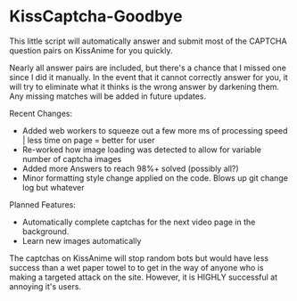 # KissCaptcha-Goodbye
This little script will automatically answer and submit most of the CAPTCHA question pairs on KissAnime for you quickly.


Nearly all answer pairs are included, but there's a chance that I missed one since I did it manually. In the event that it cannot correctly answer for you, it will try to eliminate what it thinks is the wrong answer by darkening them.  Any missing matches will be added in future updates.

Recent Changes:
- Added web workers to squeeze out a few more ms of processing speed | less time on page = better for user
 - Re-worked how image loading was detected to allow for variable number of captcha images
 - Added more Answers to reach 98%+ solved (possibly all?)
 - Minor formatting style change applied on the code.  Blows up git change log but whatever


Planned Features:

 - Automatically complete captchas for the next video page in the background.
 - Learn new images automatically

The captchas on KissAnime will stop random bots but would have less success than a wet paper towel to to get in the way of anyone who is making a targeted attack on the site.  However, it is  HIGHLY successful at annoying it's users.
